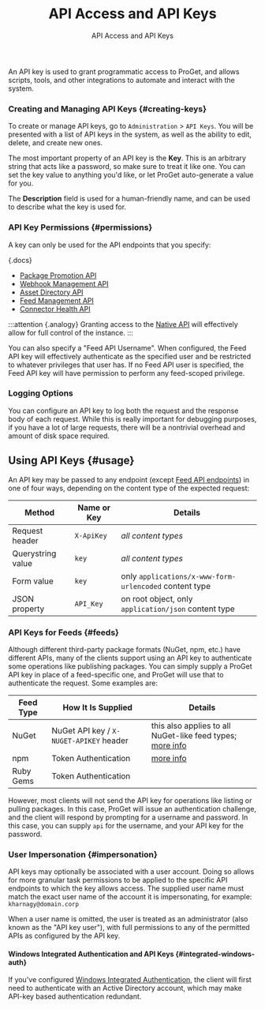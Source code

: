 ﻿---
title: API Access and API Keys
subtitle: API Access and API Keys
sequence: 120
keywords: proget, api
---

An API key is used to grant programmatic access to ProGet, and allows scripts, tools, and other integrations to automate and interact with the system.

### Creating and Managing API Keys {#creating-keys}

To create or manage API keys, go to `Administration` > `API Keys`. You will be presented with a list of API keys in the system, as well as the ability to edit, delete, and create new ones.

The most important property of an API key is the **Key**. This is an arbitrary string that acts like a password, so make sure to treat it like one. You can set the key value to anything you'd like, or let ProGet auto-generate a value for you.

The **Description** field is used for a human-friendly name, and can be used to describe what the key is used for.

### API Key Permissions {#permissions}

A key can only be used for the API endpoints that you specify:

{.docs}
- [Package Promotion API](/docs/proget/reference/api/package-promotion)
- [Webhook Management API](/docs/proget/reference/api/webhook)
- [Asset Directory API](/docs/proget/reference/api/asset-directories-api)
- [Feed Management API](/docs/proget/reference/api/feed-management)
- [Connector Health API](/docs/proget/reference/api/connector-health)

:::attention {.analogy}
Granting access to the [Native API](/docs/proget/reference/api#native) will effectively allow for full control of the instance.
:::

You can also specify a "Feed API Username". When configured, the Feed API key will effectively authenticate as the specified user and be restricted to whatever privileges that user has. If no Feed API user is specified, the Feed API key will have permission to perform any feed-scoped privilege.

### Logging Options

You can configure an API key to log both the request and the response body of each request. While this is really important for debugging purposes, if you have a lot of large requests, there will be a nontrivial overhead and amount of disk space required.

## Using API Keys {#usage}

An API key may be passed to any endpoint (except [Feed API endpoints](#feeds)) in one of four ways, depending on the content type of the expected request:

| Method | Name or Key | Details |
|----|----|----|
|Request header| `X-ApiKey` | *all content types* |
|Querystring value| `key` | *all content types* |
|Form value| `key` | only `applications/x-www-form-urlencoded` content type |
|JSON property | `API_Key` | on root object, only `application/json` content type |

### API Keys for Feeds {#feeds}

Although different third-party package formats (NuGet, npm, etc.) have different APIs, many of the clients support using an API key to authenticate some operations like publishing packages. You can simply supply a ProGet API key in place of a feed-specific one, and ProGet will use that to authenticate the request. Some examples are:

| Feed Type | How It Is Supplied | Details |
|---|---|---|
| NuGet | NuGet API key / `X-NUGET-APIKEY` header | this also applies to all NuGet-like feed types; [more info](/docs/proget/feeds/nuget#nuget) |
| npm | Token Authentication | [more info](/docs/proget/feeds/npm#token) |
| Ruby Gems | Token Authentication |  |

However, most clients will not send the API key for operations like listing or pulling packages. In this case, ProGet will issue an authentication challenge, and the client will respond by prompting for a username and password. In this case, you can supply `api` for the username, and your API key for the password.

### User Impersonation {#impersonation}

API keys may optionally be associated with a user account. Doing so allows for more granular task permissions to be applied to the specific API endpoints to which the key allows access. The supplied user name must match the exact user name of the account it is impersonating, for example: `kharnagy@domain.corp`

When a user name is omitted, the user is treated as an administrator (also known as the "API key user"), with full permissions to any of the permitted APIs as configured by the API key.

#### Windows Integrated Authentication and API Keys {#integrated-windows-auth}

If you've configured [Windows Integrated Authentication](/docs/various/ldap/integrated-authentication), the client will first need to authenticate with an Active Directory account, which may make API-key based authentication redundant.
